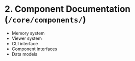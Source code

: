 # 2. Component Documentation (`/core/components/`)

- Memory system
- Viewer system
- CLI interface
- Component interfaces
- Data models

